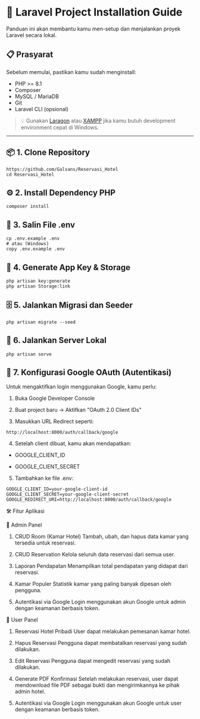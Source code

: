 # 🚀 Laravel Project Installation Guide

Panduan ini akan membantu kamu men-setup dan menjalankan proyek Laravel secara lokal.

## 📋 Prasyarat

Sebelum memulai, pastikan kamu sudah menginstall:

-   PHP >= 8.1
-   Composer
-   MySQL / MariaDB
-   Git
-   Laravel CLI (opsional)

> 💡 Gunakan [Laragon](https://laragon.org/) atau [XAMPP](https://www.apachefriends.org/index.html) jika kamu butuh development environment cepat di Windows.

---

## 📦 1. Clone Repository

```
https://github.com/Galsans/Reservasi_Hotel
cd Reservasi_Hotel
```

## ⚙️ 2. Install Dependency PHP

```
composer install

```

## 🔑 3. Salin File .env

```
cp .env.example .env
# atau (Windows)
copy .env.example .env

```

## 🔐 4. Generate App Key & Storage

```
php artisan key:generate
php artisan Storage:link

```

## 🗄️ 5. Jalankan Migrasi dan Seeder

```
php artisan migrate --seed

```

## 🏃 6. Jalankan Server Lokal

```
php artisan serve

```

## 🧩 7. Konfigurasi Google OAuth (Autentikasi)

Untuk mengaktifkan login menggunakan Google, kamu perlu:

1. Buka Google Developer Console

2. Buat project baru → Aktifkan "OAuth 2.0 Client IDs"

3. Masukkan URL Redirect seperti:

```
http://localhost:8000/auth/callback/google

```

4. Setelah client dibuat, kamu akan mendapatkan:

-   GOOGLE_CLIENT_ID

-   GOOGLE_CLIENT_SECRET

5. Tambahkan ke file .env:

```
GOOGLE_CLIENT_ID=your-google-client-id
GOOGLE_CLIENT_SECRET=your-google-client-secret
GOOGLE_REDIRECT_URI=http://localhost:8000/auth/callback/google
```

🛠️ Fitur Aplikasi

👤 Admin Panel

1. CRUD Room (Kamar Hotel)
   Tambah, ubah, dan hapus data kamar yang tersedia untuk reservasi.

2. CRUD Reservation
   Kelola seluruh data reservasi dari semua user.

3. Laporan Pendapatan
   Menampilkan total pendapatan yang didapat dari reservasi.

4. Kamar Populer
   Statistik kamar yang paling banyak dipesan oleh pengguna.

5. Autentikasi via Google
   Login menggunakan akun Google untuk admin dengan keamanan berbasis token.

🙋 User Panel

1. Reservasi Hotel Pribadi
   User dapat melakukan pemesanan kamar hotel.

2. Hapus Reservasi
   Pengguna dapat membatalkan reservasi yang sudah dilakukan.

3. Edit Reservasi
   Pengguna dapat mengedit reservasi yang sudah dilakukan.

4. Generate PDF Konfirmasi
   Setelah melakukan reservasi, user dapat mendownload file PDF sebagai bukti dan mengirimkannya ke pihak admin hotel.

5. Autentikasi via Google
   Login menggunakan akun Google untuk user dengan keamanan berbasis token.
